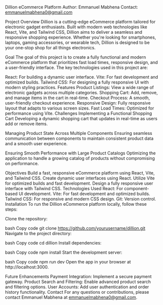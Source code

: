 Dillion eCommerce Platform
Author: Emmanuel Mabhena
Contact: emmanuelmabhena0@gmail.com

Project Overview
Dillion is a cutting-edge eCommerce platform tailored for electronic gadget enthusiasts. Built with modern web technologies like React, Vite, and Tailwind CSS, Dillion aims to deliver a seamless and responsive shopping experience. Whether you're looking for smartphones, laptops, gaming accessories, or wearable tech, Dillion is designed to be your one-stop shop for all things electronics.

Goal
The goal of this project is to create a fully functional and modern eCommerce platform that prioritizes fast load times, responsive design, and a user-friendly interface. The key technologies used in this project are:

React: For building a dynamic user interface.
Vite: For fast development and optimized builds.
Tailwind CSS: For designing a fully responsive UI with modern styling practices.
Features
Product Listings: View a wide range of electronic gadgets across multiple categories.
Shopping Cart: Add, remove, and manage items in the cart in real-time.
Checkout Process: A smooth, user-friendly checkout experience.
Responsive Design: Fully responsive layout that adapts to various screen sizes.
Fast Load Times: Optimized for performance using Vite.
Challenges
Implementing a Functional Shopping Cart
Developing a dynamic shopping cart that updates in real-time as users add or remove items.

Managing Product State Across Multiple Components
Ensuring seamless communication between components to maintain consistent product data and a smooth user experience.

Ensuring Smooth Performance with Large Product Catalogs
Optimizing the application to handle a growing catalog of products without compromising on performance.

Objectives
Build a fast, responsive eCommerce platform using React, Vite, and Tailwind CSS.
Create dynamic user interfaces using React.
Utilize Vite for optimized builds and fast development.
Design a fully responsive user interface with Tailwind CSS.
Technologies Used
React: For component-based UI development.
Vite: For fast development and optimized builds.
Tailwind CSS: For responsive and modern CSS design.
Git: Version control.
Installation
To run the Dillion eCommerce platform locally, follow these steps:

Clone the repository:

bash
Copy code
git clone https://github.com/yourusername/dillion.git
Navigate to the project directory:

bash
Copy code
cd dillion
Install dependencies:

bash
Copy code
npm install
Start the development server:

bash
Copy code
npm run dev
Open the app in your browser at http://localhost:3000.

Future Enhancements
Payment Integration: Implement a secure payment gateway.
Product Search and Filtering: Enable advanced product search and filtering options.
User Accounts: Add user authentication and order history functionality.
Contact
For any questions or contributions, please contact Emmanuel Mabhena at emmanuelmabhena0@gmail.com.
